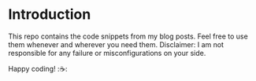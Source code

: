 # Introduction

This repo contains the code snippets from my blog posts. Feel free to use them whenever and wherever you need them. Disclaimer: I am not responsible for any failure or misconfigurations on your side.

Happy coding! ::coffee::
